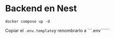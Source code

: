 # Backend en Nest

```
docker compose up -d
```

Copiar el ```.env.template```y renombrarlo a ```.env``````